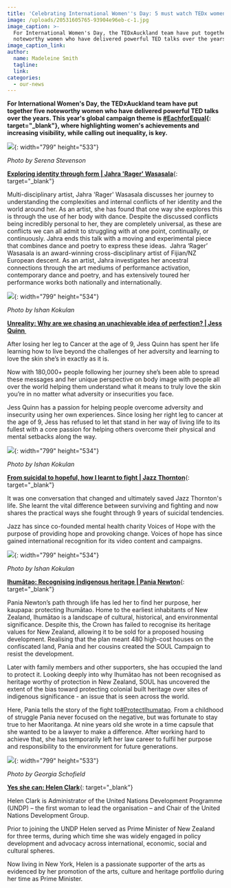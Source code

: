 ```yaml
---
title: 'Celebrating International Women''s Day: 5 must watch TEDx women speakers'
image: /uploads/20531605765-93904e96eb-c-1.jpg
image_caption: >-
  For International Women's Day, the TEDxAuckland team have put together five
  noteworthy women who have delivered powerful TED talks over the years.
image_caption_link:
author:
  name: Madeleine Smith
  tagline:
  link:
categories:
  - our-news
---
```


**For International Women's Day, the TEDxAuckland team have put together five noteworthy women who have delivered powerful TED talks over the years. This year's global campaign theme is&nbsp;[\#EachforEqual](https://www.internationalwomensday.com/){: target="_blank"}, where highlighting women's achievements and increasing visibility, while calling out inequality, is key.**

![](/uploads/43013488691-20066ae21f-c.jpg){: width="799" height="533"}

*Photo by Serena Stevenson*

[**Exploring identity through form \| Jahra 'Rager' Wasasala**](https://www.youtube.com/watch?v=YBqm7hTHCpg){: target="_blank"}

Multi-disciplinary artist, Jahra 'Rager' Wasasala discusses her journey to understanding the complexities and internal conflicts of her identity and the world around her. As an artist, she has found that one way she explores this is through the use of her body with dance. Despite the discussed conflicts being incredibly personal to her, they are completely universal, as these are conflicts we can all admit to struggling with at one point, continually, or continuously. Jahra ends this talk with a moving and experimental piece that combines dance and poetry to express these ideas.&nbsp; Jahra ‘Rager’ Wasasala is an award-winning cross-disciplinary artist of Fijian/NZ European descent. As an artist, Jahra investigates her ancestral connections through the art mediums of performance activation, contemporary dance and poetry, and has extensively toured her performance works both nationally and internationally.

![](/uploads/46215056802-d5c395a701-c.jpg){: width="799" height="534"}

*Photo by Ishan Kokulan*

**<u><a target="_blank" href="https://www.youtube.com/watch?v=ujQAvQteeZY">Unreality: Why are we chasing an unachievable idea of perfection? | Jess Quinn&nbsp;</a></u>**

After losing her leg to Cancer at the age of 9, Jess Quinn has spent her life learning how to live beyond the challenges of her adversity and learning to love the skin she’s in exactly as it is.

Now with 180,000+ people following her journey she’s been able to spread these messages and her unique perspective on body image with people all over the world helping them understand what it means to truly love the skin you’re in no matter what adversity or insecurities you face.

Jess Quinn has a passion for helping people overcome adversity and insecurity using her own experiences. Since losing her right leg to cancer at the age of 9, Jess has refused to let that stand in her way of living life to its fullest with a core passion for helping others overcome their physical and mental setbacks along the way.

![](/uploads/45352866055-d42efc54e5-c.jpg){: width="799" height="534"}

*Photo by Ishan Kokulan*

[**From suicidal to hopeful, how I learnt to fight \| Jazz Thornton**](https://www.youtube.com/watch?v=h2au58zB_kk){: target="_blank"}

It was one conversation that changed and ultimately saved Jazz Thornton's life. She learnt the vital difference between surviving and fighting and now shares the practical ways she fought through 9 years of suicidal tendencies.

Jazz has since co-founded mental health charity Voices of Hope with the purpose of providing hope and provoking change. Voices of hope has since gained international recognition for its video content and campaigns.&nbsp;

![](/uploads/46215056042-0bab7d7587-c.jpg){: width="799" height="534"}

*Photo by Ishan Kokulan*

[**Ihumātao: Recognising indigenous heritage \| Pania Newton**](https://www.youtube.com/watch?v=tT11yvE5plo){: target="_blank"}

Pania Newton’s path through life has led her to find her purpose, her kaupapa: protecting Ihumātao. Home to the earliest inhabitants of New Zealand, Ihumātao is a landscape of cultural, historical, and environmental significance. Despite this, the Crown has failed to recognise its heritage values for New Zealand, allowing it to be sold for a proposed housing development. Realising that the plan meant 480 high-cost houses on the confiscated land, Pania and her cousins created the SOUL Campaign to resist the development.

Later with family members and other supporters, she has occupied the land to protect it. Looking deeply into why Ihumātao has not been recognised as heritage worthy of protection in New Zealand, SOUL has uncovered the extent of the bias toward protecting colonial built heritage over sites of indigenous significance - an issue that is seen across the world.

Here, Pania tells the story of the fight to[\#ProtectIhumatao](https://www.youtube.com/results?search_query=%23ProtectIhumatao). From a childhood of struggle Pania never focused on the negative, but was fortunate to stay true to her Maoritanga. At nine years old she wrote in a time capsule that she wanted to be a lawyer to make a difference. After working hard to achieve that, she has temporarily left her law career to fulfil her purpose and responsibility to the environment for future generations.&nbsp;

![](/uploads/20531605765-93904e96eb-c.jpg){: width="799" height="533"}

*Photo by Georgia Schofield*

[**Yes she can: Helen Clark**](https://www.youtube.com/watch?v=rrsBQo6GVC4){: target="_blank"}

Helen Clark is Administrator of the United Nations Development Programme (UNDP) – the first woman to lead the organisation – and Chair of the United Nations Development Group.

Prior to joining the UNDP Helen served as Prime Minister of New Zealand for three terms, during which time she was widely engaged in policy development and advocacy across international, economic, social and cultural spheres.

Now living in New York, Helen is a passionate supporter of the arts as evidenced by her promotion of the arts, culture and heritage portfolio during her time as Prime Minister.